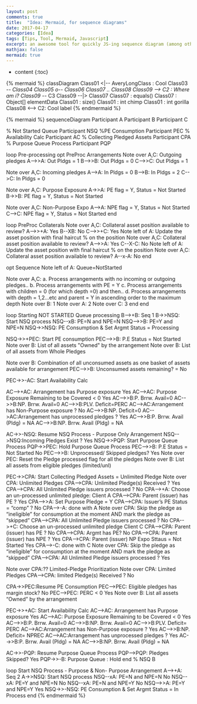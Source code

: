 ```yaml
---
layout: post
comments: true
title:  "Idea: Mermaid, for sequence diagrams"
date: 2017-04-17
categories: [Idea]
tags: [Tips, Tool, Mermaid, Javascript]
excerpt: an awesome tool for quickly JS-ing sequence diagram (among other graphs)
mathjax: false
mermaid: true
---
```

* content
{:toc}


{% mermaid %}
classDiagram
Class01 <|-- AveryLongClass : Cool
Class03 *-- Class04
Class05 o-- Class06
Class07 .. Class08
Class09 --> C2 : Where am i?
Class09 --* C3
Class09 --|> Class07
Class07 : equals()
Class07 : Object[] elementData
Class01 : size()
Class01 : int chimp
Class01 : int gorilla
Class08 <--> C2: Cool label
{% endmermaid %}


{% mermaid %}
sequenceDiagram
Participant A
Participant B
Participant C

% Not Started Queue
Participant NSQ
%PE Consumption 
Participant PEC
% Availability Calc
Participant AC
% Collecting Pledged Assets 
Participant CPA
% Purpose Queue Process
Participant PQP

loop Pre-processing
opt PreProc Arrangements
Note over A,C: Outgoing pledges
A-->>A: Out Pldgs = 1
B-->>B: Out Pldgs = 0
C-->>C: Out Pldgs = 1

Note over A,C: Incoming pledges
A-->A: In Pldgs = 0
B-->B: In Pldgs = 2
C-->C: In Pldgs = 0

Note over A,C: Purpose Exposure
A->>A: PE flag = Y, Status = Not Started
B->>B: PE flag = Y, Status = Not Started

Note over A,C: Non-Purpose Expo
A-->A: NPE flag = Y, Status = Not Started
C-->C: NPE flag = Y, Status = Not Started
end

loop PreProc Collaterals
Note over A,C: Collateral asset position available to review?
A-->>+A: Yes
B--XB: No
C-->>+C: Yes
Note left of A: Update the asset position with final haircut % on the position
Note over A,C: Collateral asset position available to review?
A-->>A: Yes
C--X-C: No
Note left of A: Update the asset position with final haircut % on the position
Note over A,C: Collateral asset position available to review?
A--x-A: No
end

opt Sequence
Note left of A: Queue=NotStarted

Note over A,C: a. Process arrangements with no incoming or outgoing pledges.. b. Process arrangements with PE = Y c. Process arrangements with children = 0 (for which depth =0) and then.. d. Process arrangements with depth = 1,2…etc and parent = Y in ascending order to the maximum depth
Note over B: 1
Note over A: 2
Note over C: 3
end
end

loop Starting NOT STARTED Queue processing
B-->+B: Seq 1
B->>NSQ: Start NSQ process
NSQ--xB: PE=N and NPE=N
NSQ-->>B: PE=Y and NPE=N
NSQ->>NSQ: PE Consumption & Set Argmt Status = Processing

NSQ->>+PEC: Start PE consumption
PEC-->>B: P.E Status = Not Started
Note over B: List of all assets "Owned" by the arrangement
Note over B: List of all assets from Whole Pledges

Note over B: Combination of all unconsumed assets as one basket of assets available for arrangement
PEC-->>B: Unconsumed assets remaining? = No


PEC->>-AC: Start Availability Calc

AC-->+AC: Arrangement has Purpose exposure Yes
AC-->AC: Purpose Exposure Remaining to be Covered < 0 Yes
AC-->>B:P. Brrw. Avail=0
AC-->>B:NP. Brrw. Avail=0
AC-->>B:PLV. Deficit=PERC
AC-->AC:Arrangement has Non-Purpose exposure ? No
AC-->>B:NP. Deficit=0
AC-->AC:Arrangement has unprocessed pledges ? Yes
AC-->>B:P. Brrw. Avail (Pldg) = NA
AC-->>B:NP. Brrw. Avail (Pldg) = NA

AC->>-NSQ: Resume NSQ Process - Purpose Only Arrangement
NSQ-->NSQ:Incoming Pledges Exist ? Yes
NSQ->>PQP: Start Purpose Queue Process 
PQP->>PEC: Hold Purpose Queue Process 
PEC-->>B: P.E Status = Not Started No
PEC-->>B: Unprocessed/ Skipped pledges? Yes
Note over PEC: Reset the Pledge processed flag for all the pledges 
Note over B: List all assets from eligible pledges (limited/unl) 

PEC->>CPA: Start Collecting Pledged Assets = Unlimited Pledge
Note over CPA: Unlimited Pledges
CPA-->CPA: Unlimited Pledge(s) Received ? Yes
CPA-->CPA: All Unlimited Pledge issuers processed ? No
CPA-->+A: Choose an un-processed unlimited pledge: Client A
CPA-->CPA: Parent (issuer) has PE ? Yes
CPA-->>A: Set Purpose Pledge = Y
CPA-->CPA: Issuer’s PE Status = “comp” ? No
CPA-->-A: done with A
Note over CPA: Skip the pledge as “ineligible” for consumption at the moment AND mark the pledge as “skipped” 
CPA-->CPA: All Unlimited Pledge issuers processed ? No
CPA-->+C: Choose an un-processed unlimited pledge Client C
CPA-->CPA: Parent (issuer) has PE ? No
CPA-->CPA: Argmt has PE? No
CPA-->CPA: Parent (issuer) has NPE ? Yes
CPA-->CPA: Parent (issuer) NP Expo Sttaus = Not Started Yes
CPA-->-C: done with C
Note over CPA: Skip the pledge as “ineligible” for consumption at the moment AND mark the pledge as “skipped”
CPA-->CPA: All Unlimited Pledge issuers processed ? Yes

Note over CPA:?? Limited-Pledge Prioritization
Note over CPA: Limited Pledges
CPA-->CPA: limited Pledge(s) Received ? No

CPA->>PEC:Resume PE Consumption
PEC-->PEC: Eligible pledges has margin stock? No
PEC-->PEC: PERC < 0 Yes
Note over B: List all assets “Owned” by the arrangement

PEC->>+AC: Start Availability Calc
AC-->AC: Arrangement has Purpose exposure Yes
AC-->AC: Purpose Exposure Remaining to be Covered < 0 Yes
AC-->>B:P. Brrw. Avail=0
AC-->>B:NP. Brrw. Avail=0
AC-->>B:PLV. Deficit= PERC
AC-->AC:Arrangement has Non-Purpose exposure ? Yes
AC-->>B:NP. Deficit= NPREC
AC-->AC:Arrangement has unprocessed pledges ? Yes
AC-->>B:P. Brrw. Avail (Pldg) = NA
AC-->>B:NP. Brrw. Avail (Pldg) = NA

AC->>-PQP: Resume Purpose Queue Process
PQP-->PQP: Pledges Skipped?	Yes
PQP->>-B: Purpose Queue	: Hold
end % NSQ B

loop Start NSQ Process - Purpose & Non- Purpose Arrangement
A-->+A: Seq 2
A->>NSQ: Start NSQ process
NSQ--xA: PE=N and NPE=N	No
NSQ--xA: PE=Y and NPE=N	No
NSQ--xA: PE=N and NPE=Y	No
NSQ-->>A: PE=Y and NPE=Y Yes
NSQ->>-NSQ: PE Consumption & Set Argmt Status = In Process
end
{% endmermaid %}
